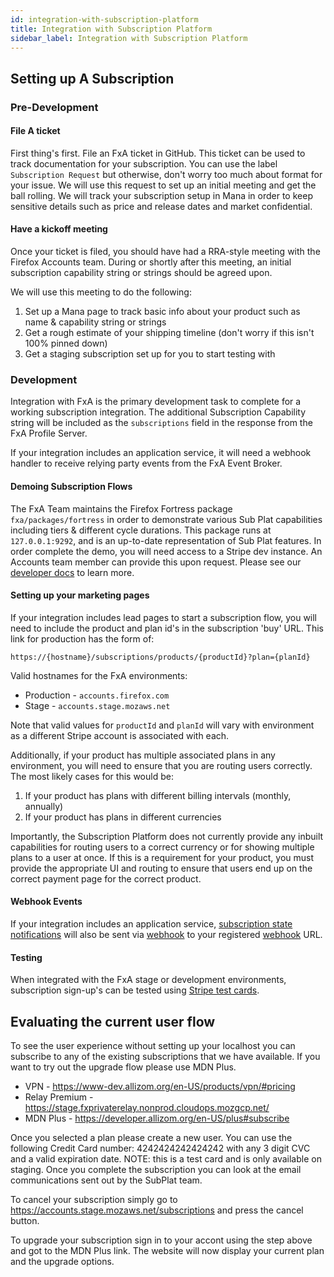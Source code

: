 ```yaml
---
id: integration-with-subscription-platform
title: Integration with Subscription Platform
sidebar_label: Integration with Subscription Platform
---
```

## Setting up A Subscription

### Pre-Development

#### File A ticket

First thing's first. File an FxA ticket in GitHub. This ticket can be used to track documentation for your subscription. You can use the label `Subscription Request` but otherwise, don't worry too much about format for your issue. We will use this request to set up an initial meeting and get the ball rolling. We will track your subscription setup in Mana in order to keep sensitive details such as price and release dates and market confidential.

#### Have a kickoff meeting

Once your ticket is filed, you should have had a RRA-style meeting with the Firefox Accounts team. During or shortly after this meeting, an initial subscription capability string or strings should be agreed upon.

We will use this meeting to do the following:

1. Set up a Mana page to track basic info about your product such as name & capability string or strings
2. Get a rough estimate of your shipping timeline (don't worry if this isn't 100% pinned down)
3. Get a staging subscription set up for you to start testing with

### Development

Integration with FxA is the primary development task to complete for a working subscription integration. The additional Subscription Capability string will be included as the `subscriptions` field in the response from the FxA Profile Server.

If your integration includes an application service, it will need a webhook handler to receive relying party events from the FxA Event Broker.

#### Demoing Subscription Flows

The FxA Team maintains the Firefox Fortress package `fxa/packages/fortress` in order to demonstrate various Sub Plat capabilities including tiers & different cycle durations. This package runs at `127.0.0.1:9292`, and is an up-to-date representation of Sub Plat features. In order complete the demo, you will need access to a Stripe dev instance. An Accounts team member can provide this upon request. Please see our [developer docs][config] to learn more.

#### Setting up your marketing pages

If your integration includes lead pages to start a subscription flow, you will need to include the product and plan id's in the subscription 'buy' URL. This link for production has the form of:

```
https://{hostname}/subscriptions/products/{productId}?plan={planId}
```

Valid hostnames for the FxA environments:

- Production - `accounts.firefox.com`
- Stage - `accounts.stage.mozaws.net`

Note that valid values for `productId` and `planId` will vary with environment as a different Stripe account is associated with each.

Additionally, if your product has multiple associated plans in any environment, you will need to ensure that you are routing users correctly. The most likely cases for this would be:

1. If your product has plans with different billing intervals (monthly, annually)
1. If your product has plans in different currencies

Importantly, the Subscription Platform does not currently provide any inbuilt capabilities for routing users to a correct currency or for showing multiple plans to a user at once. If this is a requirement for your product, you must provide the appropriate UI and routing to ensure that users end up on the correct payment page for the correct product.

#### Webhook Events

If your integration includes an application service, [subscription state notifications] will also be sent via [webhook] to your registered [webhook] URL.

#### Testing

When integrated with the FxA stage or development environments, subscription sign-up's can be tested using [Stripe test cards](https://stripe.com/docs/testing#cards).


## Evaluating the current user flow

To see the user experience without setting up your localhost you can subscribe to any of the existing subscriptions that we have available. If you want to try out the upgrade flow please use MDN Plus. 

- VPN - https://www-dev.allizom.org/en-US/products/vpn/#pricing
- Relay Premium - https://stage.fxprivaterelay.nonprod.cloudops.mozgcp.net/
- MDN Plus - https://developer.allizom.org/en-US/plus#subscribe

Once you selected a plan please create a new user. You can use the following Credit Card number: 4242424242424242 with any 3 digit CVC and a valid expiration date. NOTE: this is a test card and is only available on staging. Once you complete the subscription you can look at the email communications sent out by the SubPlat team. 

To cancel your subscription simply go to https://accounts.stage.mozaws.net/subscriptions and press the cancel button. 

To upgrade your subscription sign in to your accont using the step above and got to the MDN Plus link. The website will now display your current plan and the upgrade options. 



[subscription request label]: https://github.com/mozilla/fxa/labels/Subscription%20Request
[relying party events]: https://github.com/mozilla/fxa/tree/main/packages/fxa-event-broker#relying-party-event-format
[subscription state notifications]: https://github.com/mozilla/fxa/tree/main/packages/fxa-event-broker#subscription-state-change
[relying-party]: https://en.wikipedia.org/wiki/Relying_party
[webhook]: https://en.wikipedia.org/wiki/Webhook
[profile-data]: https://mozilla.github.io/application-services/docs/accounts/faq.html#what-information-does-firefox-accounts-store-about-the-user
[config]: /ecosystem-platform/tutorials/subscription-platform#configuration